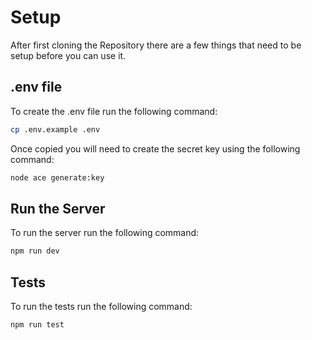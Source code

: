 # Setup

After first cloning the Repository there are a few things that need to be setup before you can use it.

## .env file

To create the .env file run the following command:

```bash
cp .env.example .env
```

Once copied you will need to create the secret key using the following command:

```bash
node ace generate:key
```


## Run the Server

To run the server run the following command:

```bash
npm run dev
```
## Tests

To run the tests run the following command:

```bash
npm run test
```